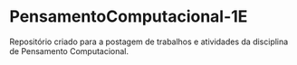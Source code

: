 # PensamentoComputacional-1E
Repositório criado para a postagem de trabalhos e atividades da disciplina de Pensamento Computacional.
